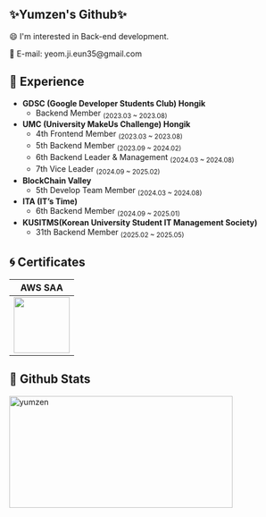 
<div align="left">
  <h2>✨Yumzen's Github✨</h2>
  <p>😄 I'm interested in Back-end development.</p>
  <p>📧 E-mail: yeom.ji.eun35@gmail.com</p>

<h2>🚀 Experience</h2>
<p align="left" style="font-size: 14px;">
<ul>
  <li>
    <strong>GDSC (Google Developer Students Club) Hongik</strong>  
    <ul>
      <li>Backend Member <sub>(2023.03 ~ 2023.08)</sub></li>
    </ul>
  </li>
  <li>
    <strong>UMC (University MakeUs Challenge) Hongik</strong>  
    <ul>
      <li>4th Frontend Member <sub>(2023.03 ~ 2023.08)</sub></li>
      <li>5th Backend Member <sub>(2023.09 ~ 2024.02)</sub></li>
      <li>6th Backend Leader & Management <sub>(2024.03 ~ 2024.08)</sub></li>
      <li>7th Vice Leader <sub>(2024.09 ~ 2025.02)</sub></li>
    </ul>
  </li>
  <li>
    <strong>BlockChain Valley</strong>  
    <ul>
      <li>5th Develop Team Member <sub>(2024.03 ~ 2024.08)</sub></li>
    </ul>
  </li>
  <li>
    <strong>ITA (IT’s Time)</strong>  
    <ul>
      <li>6th Backend Member <sub>(2024.09 ~ 2025.01)</sub></li>
    </ul>
  </li>
  <li>
    <strong>KUSITMS(Korean University Student IT Management Society)</strong>  
    <ul>
      <li>31th Backend Member <sub>(2025.02 ~ 2025.05)</sub></li>
    </ul>
  </li>
</ul>
</p>

  <h2>🌀 Certificates</h2>
  
  | AWS SAA                                   |
  |------------------------------------------|
  | <a href="https://www.credly.com/badges/7e58e66e-9767-48d5-9a86-a705a2271001/public_url"><img src="https://github.com/user-attachments/assets/fb6100ae-f68d-42d1-8bdf-c933333bb47c" width="100"/></a> |


  <h2>🫧 Github Stats</h2>
  <p><img align="center" width="400" height="200" src="https://github-readme-stats.vercel.app/api?username=yumzen&count_private=true&custom_title=Yumzen's&nbsp;github&nbsp;💭&bg_color=30,92a8d1,f7cac9&title_color=fff&text_color=fff" alt="yumzen" /></p>
</div>
